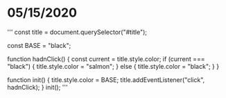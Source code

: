 # 05/15/2020
'''
const title = document.querySelector("#title");

const BASE = "black";

function hadnClick() {
  const current = title.style.color;
  if (current === "black") {
    title.style.color = "salmon";
  } else {
    title.style.color = "black";
  }
}

function init() {
  title.style.color = BASE;
  title.addEventListener("click", hadnClick);
}
init();
'''
